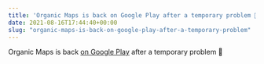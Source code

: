 ```yaml
---
title: 'Organic Maps is back on Google Play after a temporary problem 🎉'
date: 2021-08-16T17:44:40+00:00
slug: "organic-maps-is-back-on-google-play-after-a-temporary-problem"
---
```


Organic Maps is back [on Google Play](https://play.google.com/store/apps/details?id=app.organicmaps) after a temporary problem 🎉
